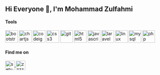<h2 align="left">Hi Everyone 👋, I'm Mohammad Zulfahmi</h2>

<h4 align="left">Tools</h4>
<p align="left"><img src="https://devicons.github.io/devicon/devicon.git/icons/bootstrap/bootstrap-plain.svg"
        alt="bootstrap" width="40" height="40" /> <img src="https://www.chartjs.org/media/logo-title.svg" alt="chartjs"
        width="40" height="40" />
    <img src="https://cdn.worldvectorlogo.com/logos/codeigniter.svg" alt="codeigniter" width="40" height="40" />
    <img src="https://devicons.github.io/devicon/devicon.git/icons/css3/css3-original-wordmark.svg" alt="css3"
        width="40" height="40" />
    <img src="https://www.vectorlogo.zone/logos/git-scm/git-scm-icon.svg" alt="git" width="40" height="40" />
    <img src="https://devicons.github.io/devicon/devicon.git/icons/html5/html5-original-wordmark.svg" alt="html5"
        width="40" height="40" />
    <img src="https://devicons.github.io/devicon/devicon.git/icons/javascript/javascript-original.svg" alt="javascript"
        width="40" height="40" />
    <img src="https://devicons.github.io/devicon/devicon.git/icons/laravel/laravel-plain-wordmark.svg" alt="laravel"
        width="40" height="40" />
    <img src="https://devicons.github.io/devicon/devicon.git/icons/linux/linux-original.svg" alt="linux" width="40"
        height="40" />
    <img src="https://devicons.github.io/devicon/devicon.git/icons/mysql/mysql-original-wordmark.svg" alt="mysql"
        width="40" height="40" />
    <img src="https://devicons.github.io/devicon/devicon.git/icons/php/php-original.svg" alt="php" width="40"
        height="40" />
</p>
<h4 align="left">Find me on</h4>
<p align="left">
    <a href="https://fb.com/setu.bekasi.1" target="blank">
        <img align="center" src="https://cdn.jsdelivr.net/npm/simple-icons@3.0.1/icons/facebook.svg" alt="setu.bekasi.1"
            height="30" width="30" />
    </a>
    <a href="https://instagram.com/zzzzull" target="blank">
        <img align="center" src="https://cdn.jsdelivr.net/npm/simple-icons@3.0.1/icons/instagram.svg" alt="zzzzull"
            height="30" width="30" />
    </a>
</p>
